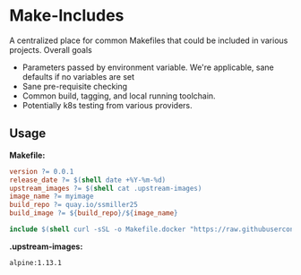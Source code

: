 # Make-Includes

A centralized place for common Makefiles that could be included in various projects.  Overall goals

- Parameters passed by environment variable.  We're applicable, sane defaults if no variables are set
- Sane pre-requisite checking
- Common build, tagging, and local running toolchain.
- Potentially k8s testing from various providers.

## Usage

**Makefile:**
```makefile
version ?= 0.0.1
release_date ?= $(shell date +%Y-%m-%d)
upstream_images ?= $(shell cat .upstream-images)
image_name ?= myimage
build_repo ?= quay.io/ssmiller25
build_image ?= ${build_repo}/${image_name}

include $(shell curl -sSL -o Makefile.docker "https://raw.githubusercontent.com/ssmiller25/blast-oci/v0.1.1/include/Makefile.docker"; echo Makefile.docker)

```

**.upstream-images:**

```text
alpine:1.13.1
```